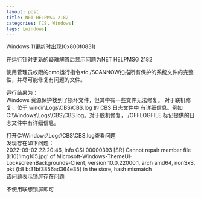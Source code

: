 ```yaml
---
layout: post
title: NET HELPMSG 2182
categories: [CS, Windows]
tags: [windows]
---
```

<!-- more -->
Windows 11更新时出现(0x800f0831)             

在运行针对更新的疑难解答后显示问题为NET HELPMSG 2182                  

使用管理员权限的cmd运行指令sfc /SCANNOW扫描所有保护的系统文件的完整性，并尽可能修复有问题的文件。        

运行结果为：          
Windows 资源保护找到了损坏文件，但其中有一些文件无法修复。
对于联机修复，位于 windir\Logs\CBS\CBS.log 的 CBS 日志文件中
有详细信息。例如 C:\Windows\Logs\CBS\CBS.log。对于脱机修复，
/OFFLOGFILE 标记提供的日志文件中有详细信息。                 

打开C:\Windows\Logs\CBS\CBS.log查看问题                    
发现存在如下问题：              
2022-09-02 22:20:46, Info                  CSI    00000393 [SR] Cannot repair member file [l:10]'img105.jpg' of Microsoft-Windows-ThemeUI-LockscreenBackgrounds-Client, version 10.0.22000.1, arch amd64, nonSxS, pkt {l:8 b:31bf3856ad364e35} in the store, hash mismatch                   
该问题表示锁屏存在问题           

不使用联想锁屏即可             
